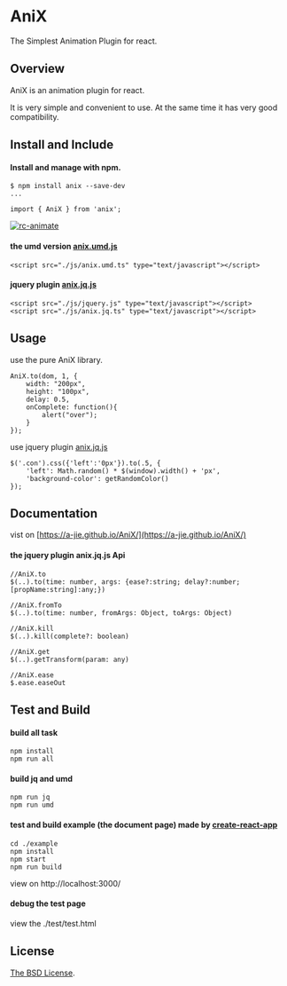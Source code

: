 # AniX

The Simplest Animation Plugin for react.

## Overview
AniX is an animation plugin for react.   

It is very simple and convenient to use. At the same time it has very good compatibility.   

## Install and Include

#### Install and manage with npm.

```
$ npm install anix --save-dev
...

import { AniX } from 'anix';
```
[![rc-animate](https://nodei.co/npm/anix.png)](https://npmjs.org/package/anix)

#### the umd version [anix.umd.js](https://github.com/a-jie/AniX/blob/master/dist/umd/anix.umd.js)

```
<script src="./js/anix.umd.ts" type="text/javascript"></script>
```

#### jquery plugin [anix.jq.js](https://github.com/a-jie/AniX/blob/master/dist/jq/anix.jq.js)

```
<script src="./js/jquery.js" type="text/javascript"></script>
<script src="./js/anix.jq.ts" type="text/javascript"></script>
```

## Usage

use the pure AniX library.

```
AniX.to(dom, 1, {
    width: "200px",
    height: "100px",
    delay: 0.5,
    onComplete: function(){
      	alert("over");
    }
});
```
use jquery plugin [anix.jq.js](https://github.com/a-jie/AniX/blob/master/dist/jq/anix.jq.js)

```
$('.con').css({'left':'0px'}).to(.5, {
    'left': Math.random() * $(window).width() + 'px',
    'background-color': getRandomColor()
});
```

## Documentation
vist on [https://a-jie.github.io/AniX/](https://a-jie.github.io/AniX/)

#### the jquery plugin anix.jq.js Api
```
//AniX.to
$(..).to(time: number, args: {ease?:string; delay?:number; [propName:string]:any;})

//AniX.fromTo
$(..).to(time: number, fromArgs: Object, toArgs: Object)

//AniX.kill
$(..).kill(complete?: boolean)

//AniX.get
$(..).getTransform(param: any)

//AniX.ease
$.ease.easeOut
```


## Test and Build

#### build all task
```
npm install
npm run all
```

#### build jq and umd
```
npm run jq
npm run umd
```

#### test and build example (the document page) made by [create-react-app](https://github.com/facebookincubator/create-react-app)

```
cd ./example
npm install
npm start
npm run build
```
view on http://localhost:3000/

#### debug the test page
view the ./test/test.html

## License

[The BSD License](https://opensource.org/licenses/BSD-3-Clause).